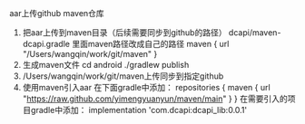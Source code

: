 aar上传github maven仓库
1. 把aar上传到maven目录（后续需要同步到github的路径）
  dcapi/maven-dcapi.gradle 里面maven路径改成自己的路径
          maven {
              url  "/Users/wangqin/work/git/maven"
          }
2. 生成maven文件
  cd android 
  ./gradlew publish 
3. /Users/wangqin/work/git/maven上传同步到指定github
4. 使用maven引入aar
  在下面gradle中添加：
      repositories {
          maven { url "https://raw.github.com/yimengyuanyun/maven/main" }
      }
  在需要引入的项目gradle中添加：
    implementation 'com.dcapi:dcapi_lib:0.0.1'



